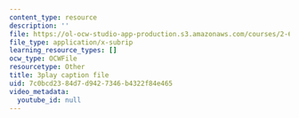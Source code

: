 ```yaml
---
content_type: resource
description: ''
file: https://ol-ocw-studio-app-production.s3.amazonaws.com/courses/2-627-fundamentals-of-photovoltaics-fall-2013/7c0bcd2384d7d9427346b4322f84e465_W1Wh00CQ-Vc.srt
file_type: application/x-subrip
learning_resource_types: []
ocw_type: OCWFile
resourcetype: Other
title: 3play caption file
uid: 7c0bcd23-84d7-d942-7346-b4322f84e465
video_metadata:
  youtube_id: null
---
```


